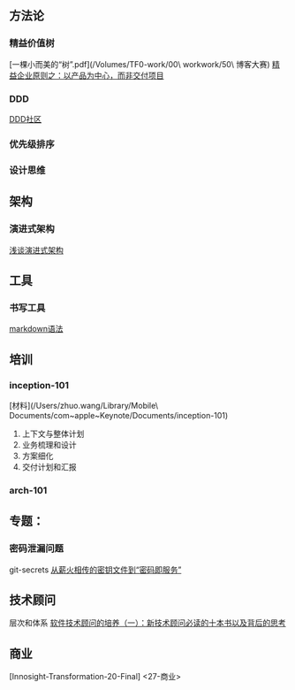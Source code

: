 ## 方法论
### 精益价值树 
[一棵小而美的“树”.pdf](/Volumes/TF0-work/00\ workwork/50\ 博客大赛)
[精益企业原则之：以产品为中心，而非交付项目](https://insights.thoughtworks.cn/lean-enterprise-principal/)
### DDD
[DDD社区](http://domain-driven-design.org/)
### 优先级排序
### 设计思维

## 架构
### 演进式架构
[浅谈演进式架构](https://poseiden.top/posts/41729/#more)

## 工具
### 书写工具
[markdown语法](https://www.runoob.com/markdown/md-tutorial.html)

## 培训
### inception-101
[材料](/Users/zhuo.wang/Library/Mobile\ Documents/com~apple~Keynote/Documents/inception-101)
1. 上下文与整体计划
2. 业务梳理和设计
3. 方案细化
4. 交付计划和汇报

### arch-101

## 专题：
### 密码泄漏问题
git-secrets
[从薪火相传的密钥文件到“密码即服务”](https://cloud.tencent.com/developer/article/1563421)

## 技术顾问
层次和体系
[软件技术顾问的培养（一）：新技术顾问必读的十本书以及背后的思考](https://zhuanlan.zhihu.com/p/104637031)

## 商业
[Innosight-Transformation-20-Final] <27-商业>
